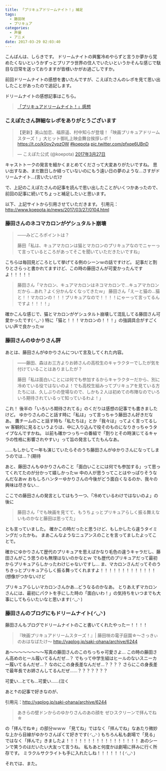 ```yaml
---
title: 「プリキュアドリームナイト！」補足
tags:
  - 藤田咲
  - プリキュア
categories:
  - 声優
  - アニメ
date: 2017-03-29 02:03:40
---
```


こんばんは、しらきです。
ドリームナイトの興奮冷めやらずと言うか夢から覚めたくないというかずっとプリアラ世界の住人でいたいというかそんな感じで駄目な日常を送っておりますが皆様いかがお過ごしですか。
<!-- more -->
前回ドリームナイトの感想を書いたんですが、こえぽたさんのレポを見て思い出したことがあったので追記します。

ドリームナイトの感想記事はこちら。
> [「プリキュアドリームナイト！」感想](/sblog/2017/03/26/precure-dream-night/ "「プリキュアドリームナイト！」感想")

### こえぽたさん詳細なレポをありがとうございます

<blockquote class="twitter-tweet" data-lang="ja"><p lang="ja" dir="ltr">【更新】美山加恋、福原遥、村中知らが登壇！「映画プリキュアドリームスターズ！」大ヒット御礼上映会舞台挨拶レポ！ <a href="https://t.co/k0oy2ypzOW">https://t.co/k0oy2ypzOW</a> <a href="https://twitter.com/hashtag/koepota?src=hash">#koepota</a> <a href="https://t.co/pfxqe6UBnD">pic.twitter.com/pfxqe6UBnD</a></p>&mdash; こえぽた公式 (@koepota) <a href="https://twitter.com/koepota/status/846287220289945606">2017年3月27日</a></blockquote>
<script async src="//platform.twitter.com/widgets.js" charset="utf-8"></script>

キャストトークの発言を細かくまとめてくださって大変ありがたいですね。
思い出すなあ、まだ数日しか経っていないのにもう遠い日の夢のような…さすがドリームナイト…(言いたいだけ

で、上記のこえぽたさんの記事を読んで思い出したことがいくつかあったので、前回の記事に続いてちょっと補足したいと思います。

以下、上記サイトから引用させていただきます。
引用元：http://www.koepota.jp/news/2017/03/27/0104.html

### 藤田さんのネコマカロンがゲシュタルト崩壊

> ――みどころポイントは？
>
> 藤田「私は、キュアマカロンは猫とマカロンのプリキュアなのでニャーって言っているところがあってそこを聞いていただきたいですね」

こちらは毎回見どころとして挙げてる例のシーンｗの話ですけど。
記事だと割りとさらっと書かれてますけど、この時の藤田さんが可愛かったんですよ！！！！！

> 藤田さん「マカロン、キュアマカロンはネコマカロンで…キュアマカロンだから…あれ？よく分かんなくなってきたｗ」
> 藤田さん「えーと猫の…猫と！！マカロンの！！！プリキュアなので！！！！にゃーって言ってるんですよ！！！！」

確かこんな感じで、猫とマカロンがゲシュタルト崩壊して混乱してる藤田さん可愛かったです( ◜◡◝ )
特に「猫と！！！マカロンの！！！」の強調具合がすごくいい声で良かったｗ

### 藤田さんのゆかりさん評

あとは、藤田さんがゆかりさんについて言及してくれた内容。

> ――藤田、森はお三方よりお姉さんの高校生のキャラクターでしたが気を付けていることはありましたが？
>
> 藤田「私は面白いことには何でも参加するからキャラクターだから、別に冷めている役ではないのよ！でも高校生組みってプリキュアを見ている方たちには、久しぶりの登場なので、しかも２人は初めての布陣なのでいろいろ期待されているって知っているわよ！」

これ！
後半の「いろいろ期待されてる」のくだりは感想の記事でも書きましたけど。
ゆかりさんのこと話す時に「私は」って言っちゃう藤田さん好きだなあ。
鷹チームのこと話す時も「私たちは」とか「我々は」ってよく言ってるしｗ
客観的に見るというよりは、中に入り込んで役そのものになりきっちゃうタイプなんですかね。
以前も確かつっちーの番組で「割りとその時演じてるキャラの性格に影響されやすい」って旨の発言してたもんなあ。

……もしかして一年も演じていたらそのうち藤田さんがゆかりさんになってしまうのでは…？(期待

あと、藤田さんもゆかりさんのこと「面白いことには何でも参加する」って思ってくれてたのが分かって嬉しかったｗ
中の人が思うってことはやっぱりそうなんだなあｗ
おもしろハンターゆかりさんの今後がどう面白くなるのか、我々の興味は尽きない…

ここでの藤田さんの発言としてはもう一つ、「冷めているわけではないのよ」の後に

> 藤田さん「でも映画を見てて、もうちょっとプリキュアらしく振る舞えないものかなと藤田は思ってた」

とも言っていました。
確かこの時だったと思うけど、もしかしたら違うタイミングだったかも。
まあこんなようなニュアンスのことを言ってましたよってことで。

確かにゆかりさんて歴代のプリキュアを思えばかなり毛色の違うキャラだし、藤田さんがこう思うのも無理はないのかなとｗ
でも歴代のプリキュアだって最初からプリキュアらしかったわけじゃないですし…
ま、マカロンさんだってそのうちきっとプリキュアらしく振る舞ってくれますよ！！！！！！！！！！！！！(想像がつかないけど

プリキュアらしいマカロンさんかあ…どうなるのかなあ。
とりあえずマカロンさんには、最初にパクトを手にした時の「面白いわ！」の気持ちをいつまでも大事にしてもらいたいなと思います( ◜◡◝ )

### 藤田さんのブログにもドリームナイト( ◜◡◝ )

藤田さんもブログでドリームナイトのこと書いてくれたやったー！！！！

> 『映画プリキュアドリームスターズ！』| 藤田咲の電子庭園☆～さっきぃのおはなばたけ～
> http://yaplog.jp/saki-ohana/archive/6244

あ～～～～～～～～写真の藤田さんのこのちっちゃ可愛さよ…
この時の藤田さん高めのヒール履いてるんだぜ…？
でもって中学生組はヒールのないスニーカー履いてるんだぜ…？
なのにこの身長差なんだぜ…？？？？
さらにこの身長差で最年長でお姉さんしてるんだぜ……？？？？？？？

可愛い…とても…可愛い……(泣く

あと↑の記事で好きなのが、

引用元：http://yaplog.jp/saki-ohana/archive/6244

> あきらの壁ドンからのゆかりさんのあの顔を
> ぜひスクリーンで拝んでね☆

の「拝んでね☆」の部分ｗｗｗ
「見てね」ではなく「拝んでね」なあたり微妙な上から目線がゆかりさんぽくて好きです( ◜◡◝ )
もちろん私も劇場で「見る」ではなく「拝んで」きましたよ！！！！！！！！！！！！！！！！！
あのシーンで笑うのはだいたい大友って言うね。
私もあと何度かは劇場に拝みに行く所存です。
ミラクルサクライトも手に入れたしね！！！！！！( ◜◡◝ )

それでは、また。
